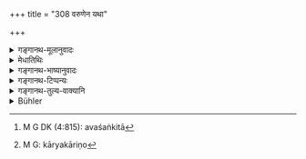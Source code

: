 +++
title = "308 वरुणेन यथा"

+++

<details><summary>गङ्गानथ-मूलानुवादः</summary>

As one is always found bound up with ropes by Varuṇa, even so shall the king punish the wicked; this is the function of Varuṇa.—(308)
</details>

<details><summary>मेधातिथिः</summary>

अविशेषिता[^७६७] एव अकार्यकारिणो[^७६८] निग्रहीतव्या, यथा न पलायन्ते ॥ ९.३०८ ॥


[^७६८]:
     M G: kāryakāriṇo


[^७६७]:
     M G DK (4:815): avaśaṅkitā
</details>

<details><summary>गङ्गानथ-भाष्यानुवादः</summary>

Without distinction, all offenders should be punished, and not allowed to escape.—(308)
</details>

<details><summary>गङ्गानथ-टिप्पन्यः</summary>

This verse is quoted in *Vīramitrodaya* (Rājanīti, p. 19).
</details>

<details><summary>गङ्गानथ-तुल्य-वाक्यानि</summary>

**(verses 9.301-312)  
**

[\[See texts under
7.1-42.\]]
</details>

<details><summary>Bühler</summary>

308	As (a sinner) is seen bound with ropes by Varuna, even so let him punish the wicked; that is his office in which he resembles Varuna.
</details>
